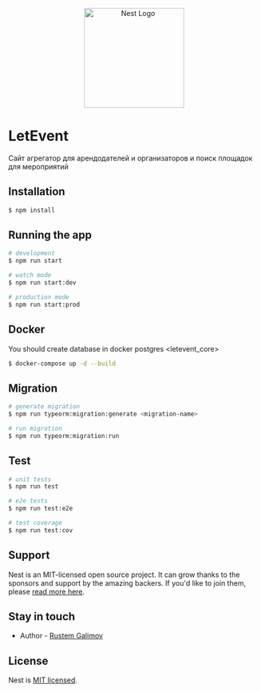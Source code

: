 <p align="center">
  <a href="http://nestjs.com/" target="blank"><img src="https://nestjs.com/img/logo-small.svg" width="200" alt="Nest Logo" /></a>
</p>

[circleci-image]: https://img.shields.io/circleci/build/github/nestjs/nest/master?token=abc123def456
[circleci-url]: https://circleci.com/gh/nestjs/nest

# LetEvent

Сайт агрегатор для арендодателей и организаторов и поиск площадок для мероприятий

## Installation

```bash
$ npm install
```

## Running the app

```bash
# development
$ npm run start

# watch mode
$ npm run start:dev

# production mode
$ npm run start:prod
```

## Docker

You should create database in docker postgres <letevent_core>
```bash
$ docker-compose up -d --build
```

## Migration

```bash
# generate migration
$ npm run typeorm:migration:generate <migration-name>

# run migration
$ npm run typeorm:migration:run
```

## Test

```bash
# unit tests
$ npm run test

# e2e tests
$ npm run test:e2e

# test coverage
$ npm run test:cov
```

## Support

Nest is an MIT-licensed open source project. It can grow thanks to the sponsors and support by the amazing backers. If you'd like to join them, please [read more here](https://docs.nestjs.com/support).

## Stay in touch

- Author - [Rustem Galimov](https://kamilmysliwiec.com)

## License

Nest is [MIT licensed](LICENSE).
